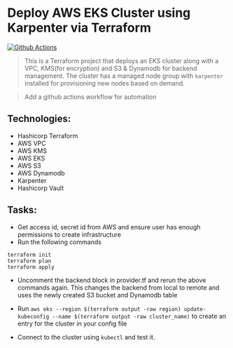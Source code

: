 # Deploy AWS EKS Cluster using Karpenter via Terraform

[![Github Actions](https://github.com/Sanim16/terraform_eks_karpenter/actions/workflows/infra.yml/badge.svg)](https://github.com/Sanim16/terraform_eks_karpenter/actions/workflows/infra.yml)

>This is a Terraform project that deploys an EKS cluster along with a VPC, KMS(for encryption) and S3 & Dynamodb for backend management. The cluster has a managed node group with `karpenter` installed for provisioning new nodes based on demand.

>Add a github actions workflow for automation

## Technologies:
- Hashicorp Terraform
- AWS VPC
- AWS KMS
- AWS EKS
- AWS S3
- AWS Dynamodb
- Karpenter
- Hashicorp Vault


## Tasks:

- Get access id, secret id from AWS and ensure user has enough permissions to create infrastructure
- Run the following commands
```
terraform init
terraform plan
terraform apply
```
- Uncomment the backend block in provider.tf and rerun the above commands again. This changes the backend from local to remote and uses the newly created S3 bucket and Dynamodb table



- Run `aws eks --region $(terraform output -raw region) update-kubeconfig --name $(terraform output -raw cluster_name)` to create an entry for the cluster in your config file
- Connect to the cluster using `kubectl` and test it.
